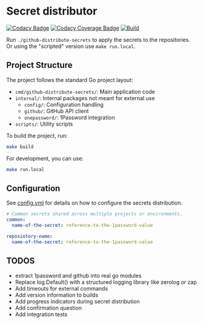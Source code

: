 # Secret distributor

[![Codacy Badge](https://app.codacy.com/project/badge/Grade/f90eeb7872aa48d587f95a5375a35bed)](https://app.codacy.com/gh/koenighotze/github-distribute-secrets/dashboard?utm_source=gh&utm_medium=referral&utm_content=&utm_campaign=Badge_grade)
[![Codacy Coverage Badge](https://app.codacy.com/project/badge/Coverage/f90eeb7872aa48d587f95a5375a35bed)](https://app.codacy.com/gh/koenighotze/github-distribute-secrets/dashboard?utm_source=gh&utm_medium=referral&utm_content=&utm_campaign=Badge_coverage)
[![Build](https://github.com/koenighotze/github-distribute-secrets/actions/workflows/build.yml/badge.svg)](https://github.com/koenighotze/github-distribute-secrets/actions/workflows/build.yml)

Run `./github-distribute-secrets` to apply the secrets to the repositories. Or using the "scripted" version use `make run.local`.

## Project Structure

The project follows the standard Go project layout:

- `cmd/github-distribute-secrets/`: Main application code
- `internal/`: Internal packages not meant for external use
  - `config/`: Configuration handling
  - `github/`: GitHub API client
  - `onepassword/`: 1Password integration
- `scripts/`: Utility scripts

To build the project, run:

```bash
make build
```

For development, you can use:

```bash
make run.local
```

## Configuration

See [config.yml](./config.yml) for details on how to configure the secrets distribution.

```yaml
# Common secrets shared across multiple projects or environments.
common:
  name-of-the-secret: reference-to-the-1password-value

reposiotory-name:
  name-of-the-secret: reference-to-the-1password-value
```

## TODOS

- extract 1password and github into real go modules
- Replace log.Default() with a structured logging library like zerolog or zap
- Add timeouts for external commands
- Add version information to builds
- Add progress indicators during secret distribution
- Add confirmation question
- Add integration tests
